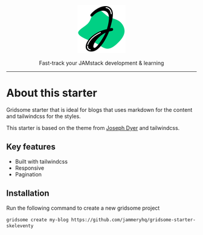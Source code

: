 <div align="center">

<a href="https://www.jammeryhq.com" title="JammeryHQ" target="_blank">

  <img src="./jammeryhq.png" width="128" />
  
</a>

<p>
Fast-track your JAMstack development & learning
</p>
</div>

<hr />

# About this starter

Gridsome starter that is ideal for blogs that uses markdown for the content and tailwindcss for the styles.

This starter is based on the theme from [Joseph Dyer](https://github.com/josephdyer) and tailwindcss.

## Key features

* Built with tailwindcss
* Responsive 
* Pagination

## Installation

Run the following command to create a new gridsome project 

```
gridsome create my-blog https://github.com/jammeryhq/gridsome-starter-skeleventy
```
